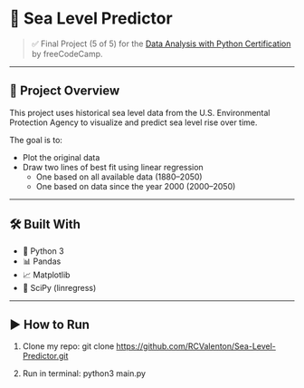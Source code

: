 # 🌊 Sea Level Predictor

> ✅ Final Project (5 of 5) for the [Data Analysis with Python Certification](https://www.freecodecamp.org/learn/data-analysis-with-python/) by freeCodeCamp.

---

## 📌 Project Overview

This project uses historical sea level data from the U.S. Environmental Protection Agency to visualize and predict sea level rise over time.

The goal is to:
- Plot the original data
- Draw two lines of best fit using linear regression
  - One based on all available data (1880–2050)
  - One based on data since the year 2000 (2000–2050)

---

## 🛠 Built With

- 🐍 Python 3
- 📊 Pandas
- 📈 Matplotlib
- 📐 SciPy (linregress)

---

## ▶️ How to Run

1. Clone my repo:
git clone https://github.com/RCValenton/Sea-Level-Predictor.git

2. Run in terminal:
python3 main.py
